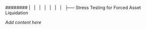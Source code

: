 ######## |   |   |   |   |   |   |   ├── Stress Testing for Forced Asset Liquidation

*Add content here*